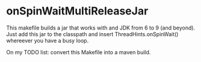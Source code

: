 # onSpinWaitMultiReleaseJar

This makefile builds a jar that works with and JDK from 6 to 9 (and beyond).
Just add this jar to the classpath and insert ThreadHints.onSpinWait() whereever you have a busy loop.

On my TODO list: convert this Makefile into a maven build.
